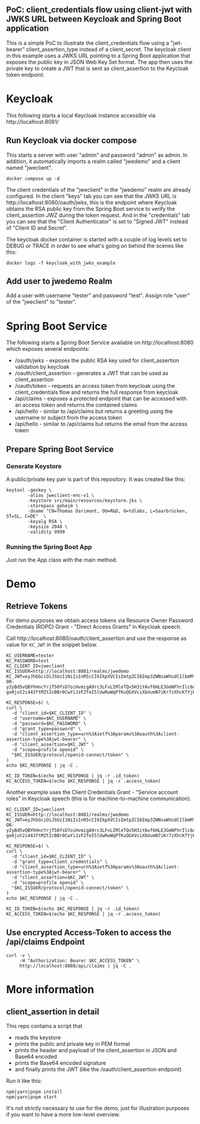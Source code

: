 PoC: client_credentials flow using client-jwt with JWKS URL between Keycloak and Spring Boot application 
----
This is a simple PoC to illustrate the client_credentials flow using a "jwt-bearer" client_assertion_type
instead of a client_secret.
The keycloak client in this example uses a JWKS URL pointing to a Spring Boot application
that exposes the public key in JSON Web Key Set format.
The app then uses the private key to create a JWT that is sent as client_assertion to the
Keycloak token endpoint.

# Keycloak

This following starts a local Keycloak instance accessible via http://localhost:8081/

## Run Keycloak via docker compose

This starts a server with user "admin" and password "admin" as admin.
In addition, it automatically imports a realm called "jwedemo" and a client named "jweclient".

```
docker compose up -d
```

The client credentials of the "jweclient" in the "jwedemo" realm are already configured.
In the client "keys" tab you can see that the JWKS URL is http://localhost:8080/oauth/jwks, this is the endpoint where
Keycloak obtains the RSA public key from the Spring Boot service to verify the client_assertion JWZ
during the token request.
And in the "credentials" tab you can see that the "Client Authenticator" is set to "Signed JWT"
instead of "Client ID and Secret".

The keycloak docker container is started with a couple of log levels set to DEBUG or TRACE
in order to see what's going on behind the scenes like this:

```
docker logs -f keycloak_with_jwks_example
```

## Add user to jwedemo Realm

Add a user with username "tester" and password "test". Assign role "user" of the "jweclient" to "tester".

# Spring Boot Service

The following starts a Spring Boot Service available on http://localhost:8080 which exposes
several endpoints:
- /oauth/jwks - exposes the public RSA key used for client_assertion validation by keycloak
- /oauth/client_assertion - generates a JWT that can be used as client_assertion
- /oauth/token - requests an access token from keycloak using the client_credentials flow and returns the full response from keycloak
- /api/claims - exposes a protected endpoint that can be accessed with an access token and returns the contained claims
- /api/hello - similar to /api/claims but returns a greeting using the username or subject from the access token
- /api/hello - similar to /api/claims but returns the email from the access token

## Prepare Spring Boot Service

### Generate Keystore
A public/private key pair is part of this repository.
It was created like this:
```
keytool -genkey \
        -alias jweclient-enc-v1 \
        -keystore src/main/resources/keystore.jks \
        -storepass geheim \
        -dname "CN=Thomas Darimont, OU=R&D, O=tdlabs, L=Saarbrücken, ST=SL, C=DE"  \
        -keyalg RSA \
        -keysize 2048 \
        -validity 9999
```

### Running the Spring Boot App
Just run the App class with the main method.

# Demo

## Retrieve Tokens
For demo purposes we obtain access tokens via Resource Owner Password Credentials (ROPC) Grant - "Direct Access Grants" in Keycloak speech.

Call http://localhost:8080/oauth/client_assertion and use the response as value for `KC_JWT` in the snippet below.

```
KC_USERNAME=tester
KC_PASSWORD=test
KC_CLIENT_ID=jweclient
KC_ISSUER=http://localhost:8081/realms/jwedemo
KC_JWT=eyJhbGciOiJSUzI1NiIsInR5cCI6IkpXVCIsImtpZCI6Imp3ZWNsaWVudC1lbmMtdjEifQ.eyJleHAiOjE3MDE0NDE1ODQ5MDcsImp0aSI6IjYxOWQ0MGJmLWU1NWYtNGU1MC1hZGQ2LTdkMTg1NzE2NWU2OCIsImlzcyI6Imp3ZWNsaWVudCIsImF1ZCI6Imh0dHA6Ly9sb2NhbGhvc3Q6ODA4MC9yZWFsbXMvandlZGVtbyIsInN1YiI6Imp3ZWNsaWVudCJ9.JiQgt1Lr6HpYgdL6k-OR-y2yBd5vQBYhHncYrjT50fsD7oiHvmigA9rc3LFxLIMleTQv5H3iYAvf6HLE3GmNFhrIlc6AJmC1gEXAiepXUAaLzHBbDXweemfeW1WMuxU8UBaiHhULMVP8wDTle7jvYdUyPv1T4EvX89r-ge0jut2i443ftMZt2cBBr0CwYiJzFZfeI5lUwRwWqPTKuQGXVciXbUumN7iKr7zXhcKfYjKKWkNcOEB0Lps8A4C8m7uLazO6Wmrc_Jb4rO5LoKOJrT4XPT5AkraVrukpDLn1OkXeNwlUL2776B8yjwl1i0TKjHEHPQ2b9am5wmcoldbfDw

KC_RESPONSE=$( \
curl \
  -d "client_id=$KC_CLIENT_ID" \
  -d "username=$KC_USERNAME" \
  -d "password=$KC_PASSWORD" \
  -d "grant_type=password" \
  -d "client_assertion_type=urn%3Aietf%3Aparams%3Aoauth%3Aclient-assertion-type%3Ajwt-bearer" \
  -d "client_assertion=$KC_JWT" \
  -d "scope=profile openid" \
  "$KC_ISSUER/protocol/openid-connect/token" \
)
echo $KC_RESPONSE | jq -C .

KC_ID_TOKEN=$(echo $KC_RESPONSE | jq -r .id_token)
KC_ACCESS_TOKEN=$(echo $KC_RESPONSE | jq -r .access_token)

```

Another example uses the Client Credentials Grant - "Service account roles" in Keycloak speech (this is for machine-to-machine communication).

```
KC_CLIENT_ID=jweclient
KC_ISSUER=http://localhost:8081/realms/jwedemo
KC_JWT=eyJhbGciOiJSUzI1NiIsInR5cCI6IkpXVCIsImtpZCI6Imp3ZWNsaWVudC1lbmMtdjEifQ.eyJleHAiOjE3MDE0NDE1ODQ5MDcsImp0aSI6IjYxOWQ0MGJmLWU1NWYtNGU1MC1hZGQ2LTdkMTg1NzE2NWU2OCIsImlzcyI6Imp3ZWNsaWVudCIsImF1ZCI6Imh0dHA6Ly9sb2NhbGhvc3Q6ODA4MC9yZWFsbXMvandlZGVtbyIsInN1YiI6Imp3ZWNsaWVudCJ9.JiQgt1Lr6HpYgdL6k-OR-y2yBd5vQBYhHncYrjT50fsD7oiHvmigA9rc3LFxLIMleTQv5H3iYAvf6HLE3GmNFhrIlc6AJmC1gEXAiepXUAaLzHBbDXweemfeW1WMuxU8UBaiHhULMVP8wDTle7jvYdUyPv1T4EvX89r-ge0jut2i443ftMZt2cBBr0CwYiJzFZfeI5lUwRwWqPTKuQGXVciXbUumN7iKr7zXhcKfYjKKWkNcOEB0Lps8A4C8m7uLazO6Wmrc_Jb4rO5LoKOJrT4XPT5AkraVrukpDLn1OkXeNwlUL2776B8yjwl1i0TKjHEHPQ2b9am5wmcoldbfDw

KC_RESPONSE=$( \
curl \
  -d "client_id=$KC_CLIENT_ID" \
  -d "grant_type=client_credentials" \
  -d "client_assertion_type=urn%3Aietf%3Aparams%3Aoauth%3Aclient-assertion-type%3Ajwt-bearer" \
  -d "client_assertion=$KC_JWT" \
  -d "scope=profile openid" \
  "$KC_ISSUER/protocol/openid-connect/token" \
)
echo $KC_RESPONSE | jq -C .

KC_ID_TOKEN=$(echo $KC_RESPONSE | jq -r .id_token)
KC_ACCESS_TOKEN=$(echo $KC_RESPONSE | jq -r .access_token)
```

## Use encrypted Access-Token to access the /api/claims Endpoint
```
curl -v \
     -H "Authorization: Bearer $KC_ACCESS_TOKEN" \
     http://localhost:8080/api/claims | jq -C .
```

# More information

## client_assertion in detail

This repo contains a script that 
- reads the keystore
- prints the public and private key in PEM format
- prints the header and payload of the client_assertion in JSON and Base64 encoded
- prints the Base64 encoded signature
- and finally prints the JWT (like the /oauth/client_assertion endpoint)

Run it like this:
```
npm|yarn|pnpm install
npm|yarn|pnpm start
```

It's not strictly necessary to use for the demo, just for illustration purposes if you
want to have a more low-level overview.
